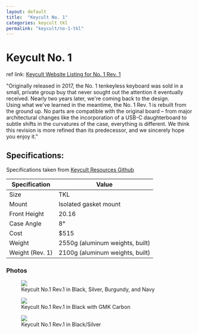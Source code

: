 ```yaml
---
layout: default
title:  "Keycult No. 1"
categories: keycult tkl
permalink: "keycult/no-1-tkl"
---
```

# Keycult No. 1

ref link: [Keycult Website Listing for No. 1 Rev. 1](https://keycult.com/pages/about-the-no-1-rev-1)

"Originally released in 2017, the No. 1 tenkeyless keyboard was sold in a small, private group buy that never sought out the attention it eventually received. Nearly two years later, we're coming back to the design.
<br>
Using what we've learned in the meantime, the No. 1 Rev. 1 is rebuilt from the ground up. No parts are compatible with the original board – from major architectural changes like the incorporation of a USB-C daughterboard to subtle shifts in the curvatures of the case, everything is different. We think this revision is more refined than its predecessor, and we sincerely hope you enjoy it."

## Specifications:
Specifications taken from [Keycult Resources Github](https://github.com/keycult/keycult-resources/blob/main/pages/mydoc/specs_no_1_tkl.md)

| Specification | Value |
|---|---|
| Size | TKL |
| Mount | Isolated gasket mount |
| Front Height | 20.16 |
| Case Angle | 8° |
| Cost | $515 |
| Weight | 2550g (aluminum weights, built) |
| Weight (Rev. 1) | 2100g (aluminum weights, built) |

### Photos
<figure>
  <img src="{{ 'assets/images/keycult/no-1/keycult-no-1-rev-1-all-colors.png' | relative_url }}">
  <figcaption>Keycult No.1 Rev.1 in Black, Silver, Burgundy, and Navy</figcaption>
</figure>

<figure>
  <img src="{{ 'assets/images/keycult/no-1/keycult-no-1-rev-1-black.png' | relative_url }}">
  <figcaption>Keycult No.1 Rev.1 in Black with GMK Carbon</figcaption>
</figure>

<figure>
  <img src="{{ 'assets/images/keycult/no-1/keycult-no-1-rev-1-black-rear.png' | relative_url }}">
  <figcaption>Keycult No.1 Rev.1 in Black/Silver</figcaption>
</figure>
